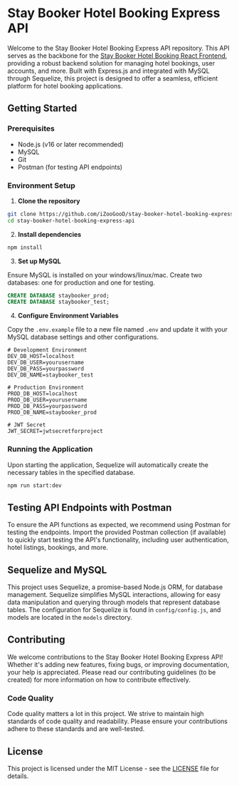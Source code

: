 # Stay Booker Hotel Booking Express API

Welcome to the Stay Booker Hotel Booking Express API repository. This API serves as the backbone for the [Stay Booker Hotel Booking React Frontend](https://github.com/Shashwatdeo/stay-booker-pro-reactjs.git), providing a robust backend solution for managing hotel bookings, user accounts, and more. Built with Express.js and integrated with MySQL through Sequelize, this project is designed to offer a seamless, efficient platform for hotel booking applications.

## Getting Started

### Prerequisites

-   Node.js (v16 or later recommended)
-   MySQL
-   Git
-   Postman (for testing API endpoints)

### Environment Setup

1. **Clone the repository**

```bash
git clone https://github.com/iZooGooD/stay-booker-hotel-booking-express-api.git
cd stay-booker-hotel-booking-express-api
```

2. **Install dependencies**

```bash
npm install
```

3. **Set up MySQL**

Ensure MySQL is installed on your windows/linux/mac. Create two databases: one for production and one for testing.

```sql
CREATE DATABASE staybooker_prod;
CREATE DATABASE staybooker_test;
```

4. **Configure Environment Variables**

Copy the `.env.example` file to a new file named `.env` and update it with your MySQL database settings and other configurations.

```plaintext
# Development Environment
DEV_DB_HOST=localhost
DEV_DB_USER=yourusername
DEV_DB_PASS=yourpassword
DEV_DB_NAME=staybooker_test

# Production Environment
PROD_DB_HOST=localhost
PROD_DB_USER=yourusername
PROD_DB_PASS=yourpassword
PROD_DB_NAME=staybooker_prod

# JWT Secret
JWT_SECRET=jwtsecretforproject
```

### Running the Application

Upon starting the application, Sequelize will automatically create the necessary tables in the specified database.

```bash
npm run start:dev
```

## Testing API Endpoints with Postman

To ensure the API functions as expected, we recommend using Postman for testing the endpoints. Import the provided Postman collection (if available) to quickly start testing the API's functionality, including user authentication, hotel listings, bookings, and more.

## Sequelize and MySQL

This project uses Sequelize, a promise-based Node.js ORM, for database management. Sequelize simplifies MySQL interactions, allowing for easy data manipulation and querying through models that represent database tables. The configuration for Sequelize is found in `config/config.js`, and models are located in the `models` directory.

## Contributing

We welcome contributions to the Stay Booker Hotel Booking Express API! Whether it's adding new features, fixing bugs, or improving documentation, your help is appreciated. Please read our contributing guidelines (to be created) for more information on how to contribute effectively.

### Code Quality

Code quality matters a lot in this project. We strive to maintain high standards of code quality and readability. Please ensure your contributions adhere to these standards and are well-tested.

## License

This project is licensed under the MIT License - see the [LICENSE](LICENSE) file for details.
